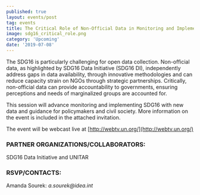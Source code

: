 ```yaml
---
published: true
layout: events/post
tag: events
title: The Critical Role of Non-Official Data in Monitoring and Implementing SDG16
image: sdg16_critical_role.png
category: 'Upcoming'
date: '2019-07-08'
---
```

The SDG16 is particularly challenging for open data collection. Non-official data, as highlighted by SDG16 Data Initiative (SDG16 DI), independently address gaps in data availability, through innovative methodologies and can reduce capacity strain on NGOs through strategic partnerships. Critically, non-official data can provide accountability to governments, ensuring perceptions and needs of marginalized groups are accounted for.

This session will advance monitoring and implementing SDG16 with new data and guidance for policymakers and civil society.  More information on the event is included in the attached invitation.

The event will be webcast live at [http://webtv.un.org/](http://webtv.un.org/)

### PARTNER ORGANIZATIONS/COLLABORATORS: 
SDG16 Data Initiative and UNITAR

### RSVP/CONTACTS: 
Amanda Sourek: _a.sourek@idea.int_
